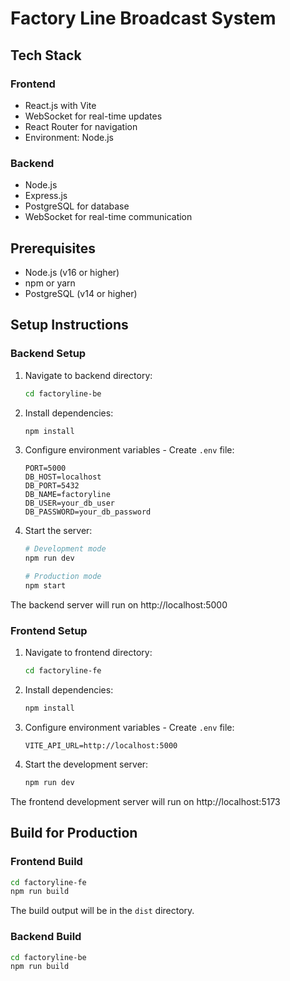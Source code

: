 # Factory Line Broadcast System

## Tech Stack

### Frontend
- React.js with Vite
- WebSocket for real-time updates
- React Router for navigation
- Environment: Node.js

### Backend
- Node.js
- Express.js
- PostgreSQL for database
- WebSocket for real-time communication

## Prerequisites

- Node.js (v16 or higher)
- npm or yarn
- PostgreSQL (v14 or higher)

## Setup Instructions

### Backend Setup

1. Navigate to backend directory:
   ```bash
   cd factoryline-be
   ```

2. Install dependencies:
   ```bash
   npm install
   ```

3. Configure environment variables - Create `.env` file:
   ```
   PORT=5000
   DB_HOST=localhost
   DB_PORT=5432
   DB_NAME=factoryline
   DB_USER=your_db_user
   DB_PASSWORD=your_db_password
   ```

4. Start the server:
   ```bash
   # Development mode
   npm run dev

   # Production mode
   npm start
   ```

The backend server will run on http://localhost:5000

### Frontend Setup

1. Navigate to frontend directory:
   ```bash
   cd factoryline-fe
   ```

2. Install dependencies:
   ```bash
   npm install
   ```

3. Configure environment variables - Create `.env` file:
   ```
   VITE_API_URL=http://localhost:5000
   ```

4. Start the development server:
   ```bash
   npm run dev
   ```

The frontend development server will run on http://localhost:5173

## Build for Production

### Frontend Build
```bash
cd factoryline-fe
npm run build
```
The build output will be in the `dist` directory.

### Backend Build
```bash
cd factoryline-be
npm run build
```
